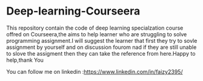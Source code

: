 # Deep-learning-Courseera
This repository contain the code of deep learning specialzation  course offred on Courseera,the aims to help learner who are struggling to solve programming assignment.I will suggest the learner that first they try to sovle assignment  by yourself and on discussion fourom nad if they are still unable to slove the assigment then they can take the reference from here.Happy to help,thank You

You can follow me on linkedin :https://www.linkedin.com/in/faizy2395/
